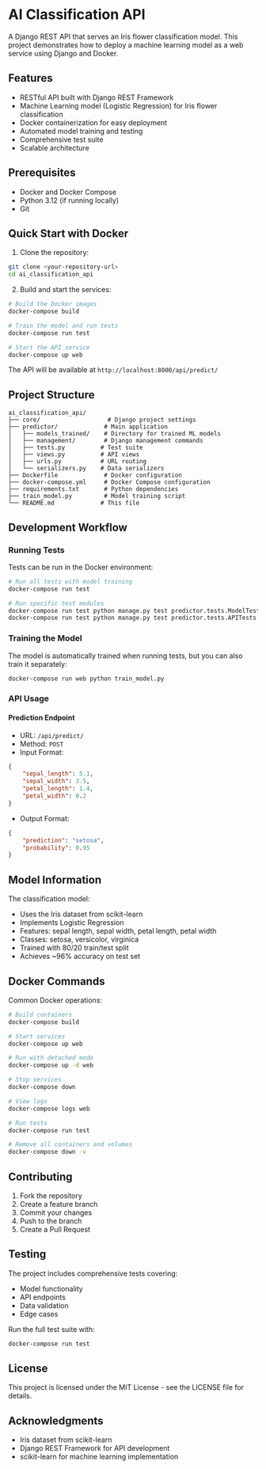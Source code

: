 # AI Classification API

A Django REST API that serves an Iris flower classification model. This project demonstrates how to deploy a machine learning model as a web service using Django and Docker.

## Features

- RESTful API built with Django REST Framework
- Machine Learning model (Logistic Regression) for Iris flower classification
- Docker containerization for easy deployment
- Automated model training and testing
- Comprehensive test suite
- Scalable architecture

## Prerequisites

- Docker and Docker Compose
- Python 3.12 (if running locally)
- Git

## Quick Start with Docker

1. Clone the repository:
```bash
git clone <your-repository-url>
cd ai_classification_api
```

2. Build and start the services:
```bash
# Build the Docker images
docker-compose build

# Train the model and run tests
docker-compose run test

# Start the API service
docker-compose up web
```

The API will be available at `http://localhost:8000/api/predict/`

## Project Structure

```
ai_classification_api/
├── core/                   # Django project settings
├── predictor/             # Main application
│   ├── models_trained/    # Directory for trained ML models
│   ├── management/        # Django management commands
│   ├── tests.py          # Test suite
│   ├── views.py          # API views
│   ├── urls.py           # URL routing
│   └── serializers.py    # Data serializers
├── Dockerfile             # Docker configuration
├── docker-compose.yml     # Docker Compose configuration
├── requirements.txt       # Python dependencies
├── train_model.py         # Model training script
└── README.md             # This file
```

## Development Workflow

### Running Tests
Tests can be run in the Docker environment:
```bash
# Run all tests with model training
docker-compose run test

# Run specific test modules
docker-compose run test python manage.py test predictor.tests.ModelTests
docker-compose run test python manage.py test predictor.tests.APITests
```

### Training the Model
The model is automatically trained when running tests, but you can also train it separately:
```bash
docker-compose run web python train_model.py
```

### API Usage

#### Prediction Endpoint
- URL: `/api/predict/`
- Method: `POST`
- Input Format:
```json
{
    "sepal_length": 5.1,
    "sepal_width": 3.5,
    "petal_length": 1.4,
    "petal_width": 0.2
}
```
- Output Format:
```json
{
    "prediction": "setosa",
    "probability": 0.95
}
```

## Model Information

The classification model:
- Uses the Iris dataset from scikit-learn
- Implements Logistic Regression
- Features: sepal length, sepal width, petal length, petal width
- Classes: setosa, versicolor, virginica
- Trained with 80/20 train/test split
- Achieves ~96% accuracy on test set

## Docker Commands

Common Docker operations:
```bash
# Build containers
docker-compose build

# Start services
docker-compose up web

# Run with detached mode
docker-compose up -d web

# Stop services
docker-compose down

# View logs
docker-compose logs web

# Run tests
docker-compose run test

# Remove all containers and volumes
docker-compose down -v
```

## Contributing

1. Fork the repository
2. Create a feature branch
3. Commit your changes
4. Push to the branch
5. Create a Pull Request

## Testing

The project includes comprehensive tests covering:
- Model functionality
- API endpoints
- Data validation
- Edge cases

Run the full test suite with:
```bash
docker-compose run test
```

## License

This project is licensed under the MIT License - see the LICENSE file for details.

## Acknowledgments

- Iris dataset from scikit-learn
- Django REST Framework for API development
- scikit-learn for machine learning implementation
